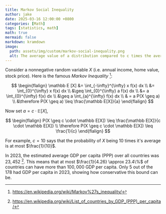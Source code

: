 ```yaml
---
title: Markov Social Inequality
author: jake
date: 2025-03-16 12:00:00 +0800
categories: [Math]
tags: [statistics, math]
math: true
mermaid: false
markdown: kramdown
image:
  path: assets/img/custom/markov-social-inequality.png
  alt: The average value of a distribution compared to c times the average value.
---
```


Consider a nonnegative random variable $X$ (i.e. annual income, home value, stock price). Here is the famous *Markov Inequality* [^tag]:

$$
\begin{flalign}
  \mathbb E [X] &= \int_{-\infty}^{\infty} x f(x) dx \\
  &= \int_{0}^{\infty} x f(x) dx \\
  &\geq \int_{0}^{\infty} a f(x) dx \\
  &= a \int_{0}^{\infty} f(x) dx \\
  &\geq a \int_{a}^{\infty} f(x) dx \\
  & = a P(X \geq a) \\
  &\therefore P(X \geq a) \leq \frac{\mathbb E[X]}{a}
\end{flalign}
$$

Now set $a = c \cdot \mathbb E[X]$,

$$
\begin{flalign}
  P(X \geq c \cdot \mathbb E[X]) \leq \frac{\mathbb E[X]}{c \cdot \mathbb E[X]} \\
  \therefore P(X \geq c \cdot \mathbb E[X]) \leq \frac{1}{c}
\end{flalign}
$$

For example, $c=10$ says that the probability of $X$ being 10 times it's average is at most $\frac{1}{10}$.

In 2023, the estimated average GDP per capita (PPP) over all countries was $23,452$ [^tag2]. This means that at most $\frac{1}{4.26} \approx 23.4\%$ of countries can have more than $100,000$ GDP per capita. Only 5 out of the 178 had GDP per capita in 2023, showing how conservative this bound can be.

[^tag]: <https://en.wikipedia.org/wiki/Markov%27s_inequality/>
[^tag2]: <https://en.wikipedia.org/wiki/List_of_countries_by_GDP_(PPP)_per_capita/>